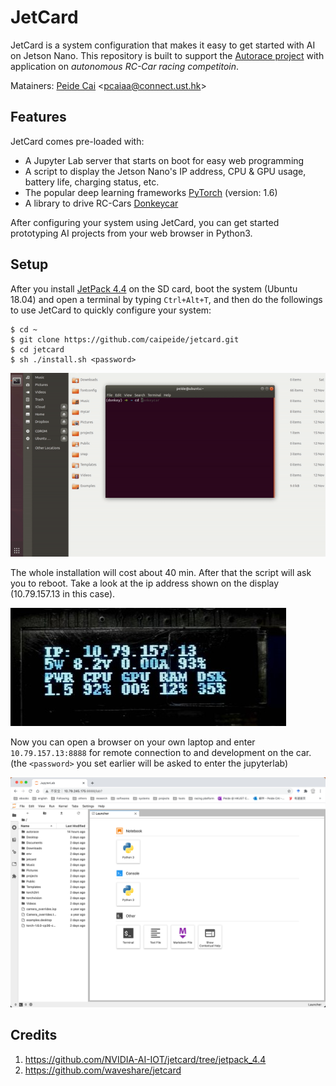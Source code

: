 # JetCard

JetCard is a system configuration that makes it easy to get started with AI on Jetson Nano. This repository is built to support the [Autorace project](https://github.com/caipeide/autorace) with application on *autonomous RC-Car racing competitoin*. 

Matainers: [Peide Cai](https://www.ram-lab.com/people/#mr-peide-cai) &lt;pcaiaa@connect.ust.hk&gt;

## Features
JetCard comes pre-loaded with:

* A Jupyter Lab server that starts on boot for easy web programming
* A script to display the Jetson Nano's IP address, CPU & GPU usage, battery life, charging status, etc.
* The popular deep learning frameworks [PyTorch](https://pytorch.org/) (version: 1.6)
* A library to drive RC-Cars [Donkeycar](https://github.com/caipeide/donkeycar)

After configuring your system using JetCard, you can get started prototyping AI projects from your web browser in Python3.

## Setup

After you install [JetPack 4.4](https://developer.nvidia.com/jetpack-sdk-44-archive) on the SD card, boot the system (Ubuntu 18.04) and open a terminal by typing `Ctrl+Alt+T`, and then do the followings to use JetCard to quickly configure your system:

```console
$ cd ~
$ git clone https://github.com/caipeide/jetcard.git
$ cd jetcard
$ sh ./install.sh <password>
```
![Install](images/install.gif)

The whole installation will cost about 40 min. After that the script will ask you to reboot. Take a look at the ip address shown on the display (10.79.157.13 in this case).

![Display on the RC-Car](images/display.jpg)

Now you can open a browser on your own laptop and enter `10.79.157.13:8888` for remote connection to and development on the car. (the `<password>` you set earlier will be asked to enter the jupyterlab)

![JupyterLab](images/jupyterlab.png)

## Credits
1. https://github.com/NVIDIA-AI-IOT/jetcard/tree/jetpack_4.4
2. https://github.com/waveshare/jetcard